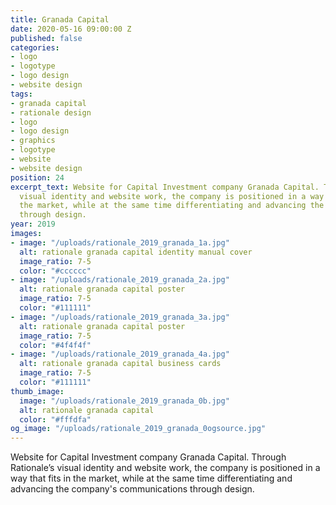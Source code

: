 ```yaml
---
title: Granada Capital
date: 2020-05-16 09:00:00 Z
published: false
categories:
- logo
- logotype
- logo design
- website design
tags:
- granada capital
- rationale design
- logo
- logo design
- graphics
- logotype
- website
- website design
position: 24
excerpt_text: Website for Capital Investment company Granada Capital. Through Rationale’s
  visual identity and website work, the company is positioned in a way that fits in
  the market, while at the same time differentiating and advancing the company's communications
  through design.
year: 2019
images:
- image: "/uploads/rationale_2019_granada_1a.jpg"
  alt: rationale granada capital identity manual cover
  image_ratio: 7-5
  color: "#cccccc"
- image: "/uploads/rationale_2019_granada_2a.jpg"
  alt: rationale granada capital poster
  image_ratio: 7-5
  color: "#111111"
- image: "/uploads/rationale_2019_granada_3a.jpg"
  alt: rationale granada capital poster
  image_ratio: 7-5
  color: "#4f4f4f"
- image: "/uploads/rationale_2019_granada_4a.jpg"
  alt: rationale granada capital business cards
  image_ratio: 7-5
  color: "#111111"
thumb_image:
  image: "/uploads/rationale_2019_granada_0b.jpg"
  alt: rationale granada capital
  color: "#fffdfa"
og_image: "/uploads/rationale_2019_granada_0ogsource.jpg"
---
```


Website for Capital Investment company Granada Capital. Through Rationale’s visual identity and website work, the company is positioned in a way that fits in the market, while at the same time differentiating and advancing the company's communications through design.